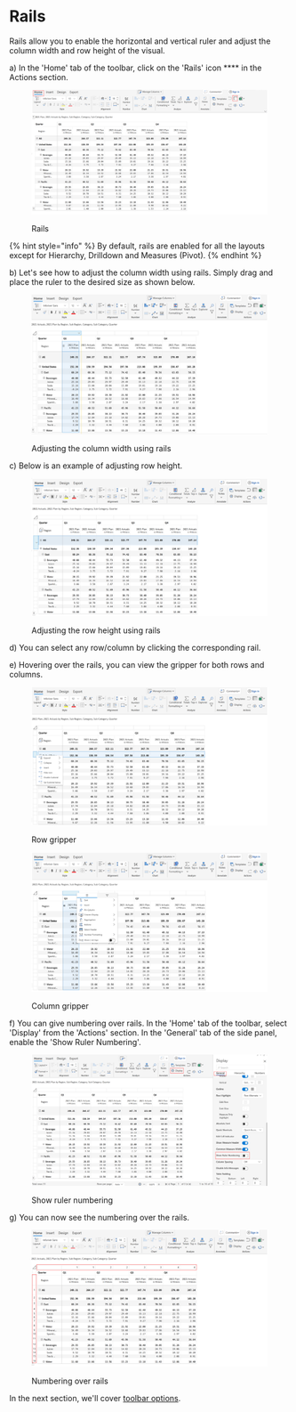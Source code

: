 # Rails

Rails allow you to enable the horizontal and vertical ruler and adjust the column width and row height of the visual.

a) In the 'Home' tab of the toolbar, click on the 'Rails' icon **** in the Actions section.

<figure><img src="../../../.gitbook/assets/Rail.png" alt=""><figcaption><p>Rails</p></figcaption></figure>

{% hint style="info" %}
By default, rails are enabled for all the layouts except for Hierarchy, Drilldown and Measures (Pivot).
{% endhint %}

b) Let's see how to adjust the column width using rails. Simply drag and place the ruler to the desired size as shown below.

<figure><img src="../../../.gitbook/assets/Column width.png" alt=""><figcaption><p>Adjusting the column width using rails</p></figcaption></figure>

c) Below is an example of adjusting row height.

<figure><img src="../../../.gitbook/assets/Row height.png" alt=""><figcaption><p>Adjusting the row height using rails</p></figcaption></figure>

d) You can select any row/column by clicking the corresponding rail.

e) Hovering over the rails, you can view the gripper for both rows and columns.

<figure><img src="../../../.gitbook/assets/Row gripper.png" alt=""><figcaption><p>Row gripper</p></figcaption></figure>

<figure><img src="../../../.gitbook/assets/Column gripper (1).png" alt=""><figcaption><p>Column gripper</p></figcaption></figure>

f) You can give numbering over rails. In the 'Home' tab of the toolbar, select 'Display' from the 'Actions' section. In the 'General' tab of the side panel, enable the 'Show Ruler Numbering'.

<figure><img src="../../../.gitbook/assets/Rail numbering.png" alt=""><figcaption><p>Show ruler numbering</p></figcaption></figure>

g) You can now see the numbering over the rails.

<figure><img src="../../../.gitbook/assets/Numbering on rail.png" alt=""><figcaption><p>Numbering over rails</p></figcaption></figure>

In the next section, we'll cover [toolbar options](toolbar-options.md).
